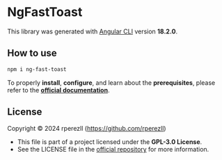 # NgFastToast

This library was generated with [Angular CLI](https://github.com/angular/angular-cli) version **18.2.0**.

## How to use

```bash
npm i ng-fast-toast
```

To properly **install**, **configure**, and learn about the **prerequisites**, please refer to the [**official documentation**](https://github.com/rperezll/ng-fast-toast).

## License

Copyright © 2024 rperezll (https://github.com/rperezll)

- This file is part of a project licensed under the **GPL-3.0 License**.
- See the LICENSE file in the [official repository](https://github.com/rperezll/ng-fast-toast) for more information.
